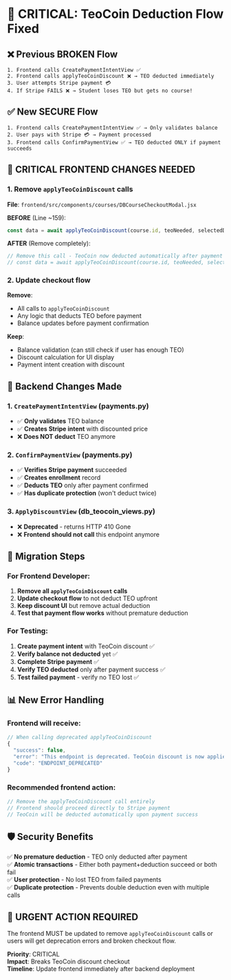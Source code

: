 # 🔄 CRITICAL: TeoCoin Deduction Flow Fixed

## ❌ **Previous BROKEN Flow**
```
1. Frontend calls CreatePaymentIntentView ✅
2. Frontend calls applyTeoCoinDiscount ❌ → TEO deducted immediately  
3. User attempts Stripe payment 💳
4. If Stripe FAILS ❌ → Student loses TEO but gets no course!
```

## ✅ **New SECURE Flow** 
```
1. Frontend calls CreatePaymentIntentView ✅ → Only validates balance
2. User pays with Stripe 💳 → Payment processed
3. Frontend calls ConfirmPaymentView ✅ → TEO deducted ONLY if payment succeeds
```

## 🚨 **CRITICAL FRONTEND CHANGES NEEDED**

### 1. Remove `applyTeoCoinDiscount` calls
**File**: `frontend/src/components/courses/DBCourseCheckoutModal.jsx`

**BEFORE** (Line ~159):
```javascript
const data = await applyTeoCoinDiscount(course.id, teoNeeded, selectedDiscount);
```

**AFTER** (Remove completely):
```javascript
// Remove this call - TeoCoin now deducted automatically after payment
// const data = await applyTeoCoinDiscount(course.id, teoNeeded, selectedDiscount);
```

### 2. Update checkout flow
**Remove**:
- All calls to `applyTeoCoinDiscount`
- Any logic that deducts TEO before payment
- Balance updates before payment confirmation

**Keep**:
- Balance validation (can still check if user has enough TEO)
- Discount calculation for UI display
- Payment intent creation with discount

## 🔧 **Backend Changes Made**

### 1. `CreatePaymentIntentView` (payments.py)
- ✅ **Only validates** TEO balance
- ✅ **Creates Stripe intent** with discounted price
- ❌ **Does NOT deduct** TEO anymore

### 2. `ConfirmPaymentView` (payments.py) 
- ✅ **Verifies Stripe payment** succeeded
- ✅ **Creates enrollment** record
- ✅ **Deducts TEO** only after payment confirmed
- ✅ **Has duplicate protection** (won't deduct twice)

### 3. `ApplyDiscountView` (db_teocoin_views.py)
- ❌ **Deprecated** - returns HTTP 410 Gone
- ❌ **Frontend should not call** this endpoint anymore

## 🎯 **Migration Steps**

### For Frontend Developer:
1. **Remove all `applyTeoCoinDiscount` calls**
2. **Update checkout flow** to not deduct TEO upfront
3. **Keep discount UI** but remove actual deduction
4. **Test that payment flow works** without premature deduction

### For Testing:
1. **Create payment intent** with TeoCoin discount ✅
2. **Verify balance not deducted** yet ✅  
3. **Complete Stripe payment** ✅
4. **Verify TEO deducted** only after payment success ✅
5. **Test failed payment** - verify no TEO lost ✅

## 📊 **New Error Handling**

### Frontend will receive:
```javascript
// When calling deprecated applyTeoCoinDiscount
{
  "success": false,
  "error": "This endpoint is deprecated. TeoCoin discount is now applied automatically after payment confirmation.",
  "code": "ENDPOINT_DEPRECATED"
}
```

### Recommended frontend action:
```javascript
// Remove the applyTeoCoinDiscount call entirely
// Frontend should proceed directly to Stripe payment
// TeoCoin will be deducted automatically upon payment success
```

## 🛡️ **Security Benefits**

✅ **No premature deduction** - TEO only deducted after payment  
✅ **Atomic transactions** - Either both payment+deduction succeed or both fail  
✅ **User protection** - No lost TEO from failed payments  
✅ **Duplicate protection** - Prevents double deduction even with multiple calls  

## 🚨 **URGENT ACTION REQUIRED**

The frontend MUST be updated to remove `applyTeoCoinDiscount` calls or users will get deprecation errors and broken checkout flow.

**Priority**: CRITICAL  
**Impact**: Breaks TeoCoin discount checkout  
**Timeline**: Update frontend immediately after backend deployment
